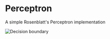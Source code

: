 # Perceptron
A simple Rosenblatt's Perceptron implementation

![Decision boundary](https://i.ibb.co/Yb2rqsc/Screenshot-from-2020-03-22-19-36-13.png)
